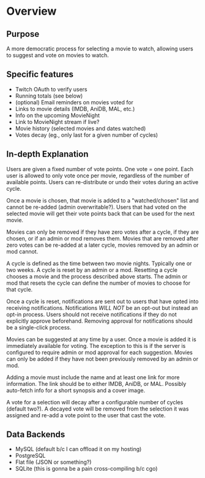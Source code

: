 # Overview

## Purpose

A more democratic process for selecting a movie to watch, allowing users to
suggest and vote on movies to watch.

## Specific features

- Twitch OAuth to verify users
- Running totals (see below)
- (optional) Email reminders on movies voted for
- Links to movie details (IMDB, AniDB, MAL, etc.)
- Info on the upcoming MovieNight
- Link to MovieNight stream if live?
- Movie history (selected movies and dates watched)
- Votes decay (eg., only last for a given number of cycles)

## In-depth Explanation

Users are given a fixed number of vote points.  One vote = one point.  Each
user is allowed to only vote once per movie, regardless of the number of
available points.  Users can re-distribute or undo their votes during an
active cycle.

Once a movie is chosen, that movie is added to a "watched/chosen" list and
cannot be re-added (admin overwritable?).  Users that had voted on the selected
movie will get their vote points back that can be used for the next movie.

Movies can only be removed if they have zero votes after a cycle, if they are
chosen, or if an admin or mod removes them.  Movies that are removed after zero
votes can be re-added at a later cycle, movies removed by an admin or mod
cannot.

A cycle is defined as the time between two movie nights.  Typically one or two
weeks.  A cycle is reset by an admin or a mod.  Resetting a cycle chooses a
movie and the process described above starts.  The admin or mod that resets the
cycle can define the number of movies to choose for that cycle.

Once a cycle is reset, notifications are sent out to users that have opted into
receiving notifications.  Notifications *WILL NOT* be an opt-out but instead an
opt-in process.  Users should not receive notifications if they do not
explicitly approve beforehand.  Removing approval for notifications should be a
single-click process.

Movies can be suggested at any time by a user.  Once a movie is added it is
immediately available for voting.  The exception to this is if the server is
configured to require admin or mod approval for each suggestion.  Movies can
only be added if they have not been previously removed by an admin or mod.

Adding a movie must include the name and at least one link for more
information.  The link should be to either IMDB, AniDB, or MAL.  Possibly
auto-fetch info for a short synopsis and a cover image.

A vote for a selection will decay after a configurable number of cycles
(default two?).  A decayed vote will be removed from the selection it was
assigned and re-add a vote point to the user that cast the vote.

## Data Backends

- MySQL (default b/c I can offload it on my hosting)
- PostgreSQL
- Flat file (JSON or something?)
- SQLite (this is gonna be a pain cross-compiling b/c cgo)
